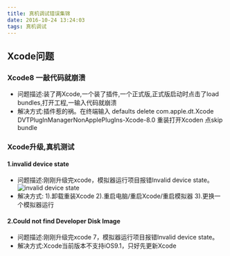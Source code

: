 ```yaml
---
title: 真机调试错误集锦
date: 2016-10-24 13:24:03
tags: 真机调试
---
```

## Xcode问题
### Xcode8 一敲代码就崩溃
- 问题描述:装了两Xcode,一个装了插件,一个正式版,正式版启动时点击了load bundles,打开工程,一输入代码就崩溃
- 解决方式:插件惹的祸。在终端输入
      defaults delete com.apple.dt.Xcode DVTPlugInManagerNonApplePlugIns-Xcode-8.0
    重装打开Xcoden 点skip bundle

### Xcode升级,真机测试
#### 1.invalid device state
- 问题描述:刚刚升级完xcode，模拟器运行项目报错Invalid device state。
  ![invalid device state](http://ww3.sinaimg.cn/large/65e4f1e6gw1f870kpv27bj20re08ydgj.jpg)
- 解决方式:
          1).卸载重装Xcode
          2).重启电脑/重启Xcode/重启模拟器
          3).更换一个模拟器运行

#### 2.Could not find Developer Disk Image
- 问题描述:刚刚升级完xcode 7，模拟器运行项目报错Invalid device state。
- 解决方式:Xcode当前版本不支持iOS9.1，只好先更新Xcode
